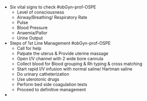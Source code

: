 - Six vital signs to check #obGyn-prof-OSPE
	- Level of consciousness
	- Airway/Breathing/ Respiratory Rate
	- Pulse
	- Blood Pressure
	- Anaemia/Pallor
	- Urine Output
- Steps of 1st Line Management #obGyn-prof-OSPE
	- Call for help
	- Palpate the uterus & Provide uterine massage
	- Open I/V channel with 2 wide bore cannula
	- Collect blood for Blood grouping & Rh typing & cross matching
	- Start rapid I/V infusion with normal saline/ Hartman saline
	- Do urinary catheterization
	- Use uterotonic drugs
	- Perform bed side coagulation tests
	- Proceed to definitive management
-